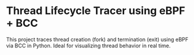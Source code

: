 # Thread Lifecycle Tracer using eBPF + BCC

This project traces thread creation (fork) and termination (exit) using eBPF via BCC in Python. Ideal for visualizing thread behavior in real time.
